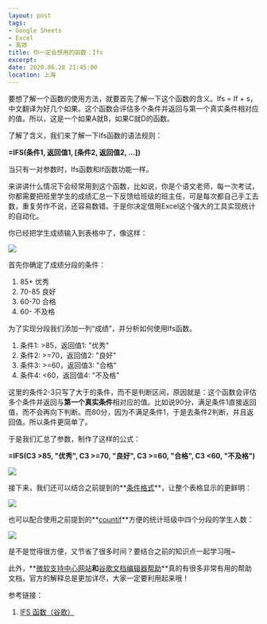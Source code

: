 ```yaml
---
layout: post
tags: 
- Google Sheets
- Excel
- 高效
title: 你一定会想用的函数：Ifs
excerpt: 
date: 2020.06.28 21:45:00
location: 上海
---
```


要想了解一个函数的使用方法，就要首先了解一下这个函数的含义。Ifs = If + s，中文翻译为好几个如果。这个函数会评估多个条件并返回与第一个真实条件相对应的值。所以，这是一个如果A就B，如果C就D的函数。

了解了含义，我们来了解一下Ifs函数的语法规则：

**=IFS(条件1, 返回值1, [条件2, 返回值2, …])**

当只有一对参数时，Ifs函数和If函数功能一样。

来讲讲什么情况下会经常用到这个函数，比如说，你是个语文老师，每一次考试，你都需要把班里学生的成绩汇总一下反馈给班级的班主任，可是每次都自己手工去数，重复劳作不说，还容易数错。于是你决定借用Excel这个强大的工具实现统计的自动化。

你已经把学生成绩输入到表格中了，像这样：

<div class="zoom-pic-full">
	<a href="{{ site.url }}/{{ site.baseurl }}/imgs/posts/2020-06-28-How-to-use-the-Ifs-Function-0.png" data-detail="" data-source="{{ site.url }}/{{ site.baseurl }}/imgs/posts/2020-06-28-How-to-use-the-Ifs-Function-0.png" title="学生分数表" style="width:251px; height:120px;">
		<img src="{{ site.url }}/{{ site.baseurl }}/imgs/posts/2020-06-28-How-to-use-the-Ifs-Function-0.png">
	</a>
</div>

首先你确定了成绩分段的条件：
1. 85+ 优秀 
2. 70-85 良好
3. 60-70 合格
4. 60- 不及格

为了实现分段我们添加一列“成绩”，并分析如何使用Ifs函数。

1. 条件1: >85，返回值1: "优秀"
2. 条件2: >=70，返回值2: "良好"
3. 条件3: >=60，返回值3: "合格"
4. 条件4: <60，返回值4: "不及格"

这里的条件2-3只写了大于的条件，而不是判断区间，原因就是：这个函数会评估多个条件并返回与**第一个真实条件**相对应的值。比如说90分，满足条件1直接返回值，而不会再向下判断。而80分，因为不满足条件1，于是去条件2判断，并且返回值。所以条件更简单了。

于是我们汇总了参数，制作了这样的公式：

**=IFS(C3 >85, "优秀", C3 >=70, "良好", C3 >=60, "合格", C3 <60, "不及格")**


<div class="zoom-pic-full">
	<a href="{{ site.url }}/{{ site.baseurl }}/imgs/posts/2020-06-28-How-to-use-the-Ifs-Function-1.png" data-detail="" data-source="{{ site.url }}/{{ site.baseurl }}/imgs/posts/2020-06-28-How-to-use-the-Ifs-Function-1.png" title="添加一列“成绩”，加入IFS函数" style="width:251px; height:120px;">
		<img src="{{ site.url }}/{{ site.baseurl }}/imgs/posts/2020-06-28-How-to-use-the-Ifs-Function-1.png">
	</a>
</div>


接下来，我们还可以结合之前提到的**<a href="../../../2020/05/26/How-to-use-Conditional-Formatting/" target="_blank">条件格式</a>**，让整个表格显示的更鲜明：

<div class="zoom-pic-full">
	<a href="{{ site.url }}/{{ site.baseurl }}/imgs/posts/2020-06-28-How-to-use-the-Ifs-Function-2.png" data-detail="" data-source="{{ site.url }}/{{ site.baseurl }}/imgs/posts/2020-06-28-How-to-use-the-Ifs-Function-2.png" title="使用条件格式，让表格显示更鲜明" style="width:251px; height:120px;">
		<img src="{{ site.url }}/{{ site.baseurl }}/imgs/posts/2020-06-28-How-to-use-the-Ifs-Function-2.png">
	</a>
</div>

也可以配合使用之前提到的**<a href="../../../2020/05/21/How-to-use-the-Countif-Function/" target="_blank">countif</a>**方便的统计班级中四个分段的学生人数：

<div class="zoom-pic-full">
	<a href="{{ site.url }}/{{ site.baseurl }}/imgs/posts/2020-06-28-How-to-use-the-Ifs-Function-3.png" data-detail="" data-source="{{ site.url }}/{{ site.baseurl }}/imgs/posts/2020-06-28-How-to-use-the-Ifs-Function-3.png" title="使用countifs函数，统计各分段学生人数" style="width:251px; height:120px;">
		<img src="{{ site.url }}/{{ site.baseurl }}/imgs/posts/2020-06-28-How-to-use-the-Ifs-Function-3.png">
	</a>
</div>

是不是觉得很方便，又节省了很多时间？要结合之前的知识点一起学习哦~

此外，**<a href="https://support.microsoft.com/zh-cn" target="_blank">微软支持中心网站</a>**和**<a href="https://support.google.com/docs#topic=1382883" target="_blank">谷歌文档编辑器帮助</a>**真的有很多非常有用的帮助文档，官方的解释总是更加详尽，大家一定要利用起来哦！

参考链接：
1. <a href="https://support.google.com/docs/answer/7014145?hl=en&ref_topic=3105413" target="_blank">IFS 函数（谷歌）</a>